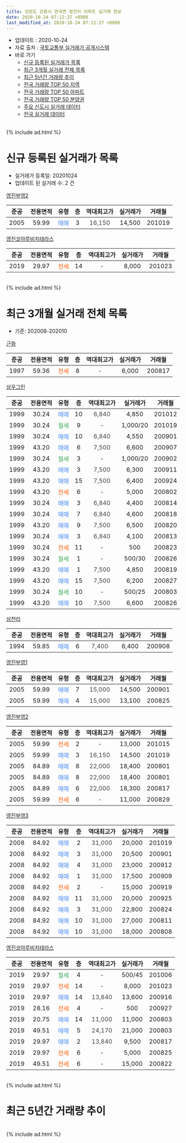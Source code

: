 ```yaml
---
title: 강원도 강릉시 연곡면 영진리 아파트 실거래 정보
date: 2020-10-24 07:12:37 +0900
last_modified_at: 2020-10-24 07:12:37 +0900
---
```


* 업데이트 : 2020-10-24
* 자료 출처 : [국토교통부 실거래가 공개시스템](http://rt.molit.go.kr)
* 바로 가기
    * [신규 등록된 실거래가 목록](#신규-등록된-실거래가-목록)
    * [최근 3개월 실거래 전체 목록](#최근-3개월-실거래-전체-목록)
    * [최근 5년간 거래량 추이](#최근-5년간-거래량-추이)
    * [전국 거래량 TOP 50 지역](https://inasie.github.io/apt-trade-info/최근-3개월-전국에서-가장-거래가-많이-발생한-지역)
    * [전국 거래량 TOP 50 아파트](https://inasie.github.io/apt-trade-info/최근-3개월-전국에서-가장-거래가-많이-발생한-아파트)
    * [전국 거래량 TOP 50 분양권](https://inasie.github.io/apt-trade-info/최근-3개월-전국에서-가장-거래가-많이-발생한-분양권)
    * [주요 신도시 실거래 데이터](https://inasie.github.io/apt-trade-info/주요-신도시)
    * [전국 실거래 데이터](https://inasie.github.io/apt-trade-info/전국)
<br>
{% include ad.html %}
<br>

# 신규 등록된 실거래가 목록
* 실거래가 등록일: 20201024
* 업데이트 된 실거래 수: 2 건


[영진부영2](https://search.naver.com/search.naver?query=%EA%B0%95%EC%9B%90%EB%8F%84+%EA%B0%95%EB%A6%89%EC%8B%9C+%EC%97%B0%EA%B3%A1%EB%A9%B4+%EC%98%81%EC%A7%84%EB%A6%AC+%EC%98%81%EC%A7%84%EB%B6%80%EC%98%812)

|준공|전용면적|유형|층|역대최고가|실거래가|거래월|
|:---:|:---:|:---:|:---:|:---:|:---:|:---:|
|2005|59.99|<span style="color:#4285f3">매매</span>|3|<span style="color:#444444">16,150</span>|14,500|201019|

[영진코아루비치테라스](https://search.naver.com/search.naver?query=%EA%B0%95%EC%9B%90%EB%8F%84+%EA%B0%95%EB%A6%89%EC%8B%9C+%EC%97%B0%EA%B3%A1%EB%A9%B4+%EC%98%81%EC%A7%84%EB%A6%AC+%EC%98%81%EC%A7%84%EC%BD%94%EC%95%84%EB%A3%A8%EB%B9%84%EC%B9%98%ED%85%8C%EB%9D%BC%EC%8A%A4)

|준공|전용면적|유형|층|역대최고가|실거래가|거래월|
|:---:|:---:|:---:|:---:|:---:|:---:|:---:|
|2019|29.97|<span style="color:#ff5a00">전세</span>|14|<span style="color:#444444">-</span>|8,000|201023|


<br>
{% include ad.html %}
<br>

# 최근 3개월 실거래 전체 목록
* 기준: 202008-202010


[근화](https://search.naver.com/search.naver?query=%EA%B0%95%EC%9B%90%EB%8F%84+%EA%B0%95%EB%A6%89%EC%8B%9C+%EC%97%B0%EA%B3%A1%EB%A9%B4+%EC%98%81%EC%A7%84%EB%A6%AC+%EA%B7%BC%ED%99%94)

|준공|전용면적|유형|층|역대최고가|실거래가|거래월|
|:---:|:---:|:---:|:---:|:---:|:---:|:---:|
|1997|59.36|<span style="color:#ff5a00">전세</span>|8|<span style="color:#444444">-</span>|6,000|200817|

[삼우그린](https://search.naver.com/search.naver?query=%EA%B0%95%EC%9B%90%EB%8F%84+%EA%B0%95%EB%A6%89%EC%8B%9C+%EC%97%B0%EA%B3%A1%EB%A9%B4+%EC%98%81%EC%A7%84%EB%A6%AC+%EC%82%BC%EC%9A%B0%EA%B7%B8%EB%A6%B0)

|준공|전용면적|유형|층|역대최고가|실거래가|거래월|
|:---:|:---:|:---:|:---:|:---:|:---:|:---:|
|1999|30.24|<span style="color:#4285f3">매매</span>|10|<span style="color:#444444">6,840</span>|4,850|201012|
|1999|30.24|<span style="color:#34a853">월세</span>|9|<span style="color:#444444">-</span>|1,000/20|201019|
|1999|30.24|<span style="color:#4285f3">매매</span>|10|<span style="color:#444444">6,840</span>|4,550|200901|
|1999|43.20|<span style="color:#4285f3">매매</span>|6|<span style="color:#444444">7,500</span>|6,600|200907|
|1999|30.24|<span style="color:#34a853">월세</span>|3|<span style="color:#444444">-</span>|1,000/20|200902|
|1999|43.20|<span style="color:#4285f3">매매</span>|3|<span style="color:#444444">7,500</span>|6,300|200911|
|1999|43.20|<span style="color:#4285f3">매매</span>|15|<span style="color:#444444">7,500</span>|6,400|200924|
|1999|43.20|<span style="color:#ff5a00">전세</span>|6|<span style="color:#444444">-</span>|5,000|200802|
|1999|30.24|<span style="color:#4285f3">매매</span>|3|<span style="color:#444444">6,840</span>|4,400|200814|
|1999|30.24|<span style="color:#4285f3">매매</span>|7|<span style="color:#444444">6,840</span>|4,600|200818|
|1999|43.20|<span style="color:#4285f3">매매</span>|9|<span style="color:#444444">7,500</span>|6,500|200820|
|1999|30.24|<span style="color:#4285f3">매매</span>|3|<span style="color:#444444">6,840</span>|4,100|200813|
|1999|30.24|<span style="color:#ff5a00">전세</span>|11|<span style="color:#444444">-</span>|500|200823|
|1999|30.24|<span style="color:#34a853">월세</span>|1|<span style="color:#444444">-</span>|500/30|200826|
|1999|43.20|<span style="color:#4285f3">매매</span>|1|<span style="color:#444444">7,500</span>|4,850|200819|
|1999|43.20|<span style="color:#4285f3">매매</span>|15|<span style="color:#444444">7,500</span>|6,200|200827|
|1999|30.24|<span style="color:#34a853">월세</span>|10|<span style="color:#444444">-</span>|500/25|200803|
|1999|43.20|<span style="color:#4285f3">매매</span>|10|<span style="color:#444444">7,500</span>|6,600|200826|

[삼천리](https://search.naver.com/search.naver?query=%EA%B0%95%EC%9B%90%EB%8F%84+%EA%B0%95%EB%A6%89%EC%8B%9C+%EC%97%B0%EA%B3%A1%EB%A9%B4+%EC%98%81%EC%A7%84%EB%A6%AC+%EC%82%BC%EC%B2%9C%EB%A6%AC)

|준공|전용면적|유형|층|역대최고가|실거래가|거래월|
|:---:|:---:|:---:|:---:|:---:|:---:|:---:|
|1994|59.85|<span style="color:#4285f3">매매</span>|6|<span style="color:#444444">7,400</span>|6,400|200908|

[영진부영1](https://search.naver.com/search.naver?query=%EA%B0%95%EC%9B%90%EB%8F%84+%EA%B0%95%EB%A6%89%EC%8B%9C+%EC%97%B0%EA%B3%A1%EB%A9%B4+%EC%98%81%EC%A7%84%EB%A6%AC+%EC%98%81%EC%A7%84%EB%B6%80%EC%98%811)

|준공|전용면적|유형|층|역대최고가|실거래가|거래월|
|:---:|:---:|:---:|:---:|:---:|:---:|:---:|
|2005|59.99|<span style="color:#4285f3">매매</span>|7|<span style="color:#444444">15,000</span>|14,500|200901|
|2005|59.99|<span style="color:#4285f3">매매</span>|4|<span style="color:#444444">15,000</span>|13,100|200825|

[영진부영2](https://search.naver.com/search.naver?query=%EA%B0%95%EC%9B%90%EB%8F%84+%EA%B0%95%EB%A6%89%EC%8B%9C+%EC%97%B0%EA%B3%A1%EB%A9%B4+%EC%98%81%EC%A7%84%EB%A6%AC+%EC%98%81%EC%A7%84%EB%B6%80%EC%98%812)

|준공|전용면적|유형|층|역대최고가|실거래가|거래월|
|:---:|:---:|:---:|:---:|:---:|:---:|:---:|
|2005|59.99|<span style="color:#ff5a00">전세</span>|2|<span style="color:#444444">-</span>|13,000|201015|
|2005|59.99|<span style="color:#4285f3">매매</span>|3|<span style="color:#444444">16,150</span>|14,500|201019|
|2005|84.89|<span style="color:#4285f3">매매</span>|8|<span style="color:#444444">22,000</span>|18,400|200801|
|2005|84.89|<span style="color:#4285f3">매매</span>|8|<span style="color:#444444">22,000</span>|18,400|200801|
|2005|84.89|<span style="color:#4285f3">매매</span>|6|<span style="color:#444444">22,000</span>|18,300|200817|
|2005|59.99|<span style="color:#ff5a00">전세</span>|6|<span style="color:#444444">-</span>|11,000|200829|

[영진부영3](https://search.naver.com/search.naver?query=%EA%B0%95%EC%9B%90%EB%8F%84+%EA%B0%95%EB%A6%89%EC%8B%9C+%EC%97%B0%EA%B3%A1%EB%A9%B4+%EC%98%81%EC%A7%84%EB%A6%AC+%EC%98%81%EC%A7%84%EB%B6%80%EC%98%813)

|준공|전용면적|유형|층|역대최고가|실거래가|거래월|
|:---:|:---:|:---:|:---:|:---:|:---:|:---:|
|2008|84.92|<span style="color:#4285f3">매매</span>|2|<span style="color:#444444">31,000</span>|20,000|201019|
|2008|84.92|<span style="color:#4285f3">매매</span>|3|<span style="color:#444444">31,000</span>|20,500|200901|
|2008|84.92|<span style="color:#4285f3">매매</span>|4|<span style="color:#444444">31,000</span>|23,000|200912|
|2008|84.92|<span style="color:#4285f3">매매</span>|1|<span style="color:#444444">31,000</span>|17,500|200909|
|2008|84.92|<span style="color:#ff5a00">전세</span>|2|<span style="color:#444444">-</span>|15,000|200919|
|2008|84.92|<span style="color:#4285f3">매매</span>|11|<span style="color:#444444">31,000</span>|20,000|200925|
|2008|84.92|<span style="color:#4285f3">매매</span>|3|<span style="color:#444444">31,000</span>|22,800|200824|
|2008|84.92|<span style="color:#4285f3">매매</span>|10|<span style="color:#444444">31,000</span>|27,000|200811|
|2008|84.92|<span style="color:#4285f3">매매</span>|10|<span style="color:#444444">31,000</span>|18,000|200808|

[영진코아루비치테라스](https://search.naver.com/search.naver?query=%EA%B0%95%EC%9B%90%EB%8F%84+%EA%B0%95%EB%A6%89%EC%8B%9C+%EC%97%B0%EA%B3%A1%EB%A9%B4+%EC%98%81%EC%A7%84%EB%A6%AC+%EC%98%81%EC%A7%84%EC%BD%94%EC%95%84%EB%A3%A8%EB%B9%84%EC%B9%98%ED%85%8C%EB%9D%BC%EC%8A%A4)

|준공|전용면적|유형|층|역대최고가|실거래가|거래월|
|:---:|:---:|:---:|:---:|:---:|:---:|:---:|
|2019|29.97|<span style="color:#34a853">월세</span>|4|<span style="color:#444444">-</span>|500/45|201006|
|2019|29.97|<span style="color:#ff5a00">전세</span>|14|<span style="color:#444444">-</span>|8,000|201023|
|2019|29.97|<span style="color:#4285f3">매매</span>|14|<span style="color:#444444">13,840</span>|13,600|200916|
|2019|28.16|<span style="color:#ff5a00">전세</span>|4|<span style="color:#444444">-</span>|500|200927|
|2019|20.75|<span style="color:#4285f3">매매</span>|14|<span style="color:#444444">11,000</span>|11,000|200803|
|2019|49.51|<span style="color:#4285f3">매매</span>|5|<span style="color:#444444">24,170</span>|21,000|200803|
|2019|29.97|<span style="color:#4285f3">매매</span>|2|<span style="color:#444444">13,840</span>|9,500|200817|
|2019|29.97|<span style="color:#ff5a00">전세</span>|6|<span style="color:#444444">-</span>|5,000|200825|
|2019|49.51|<span style="color:#ff5a00">전세</span>|6|<span style="color:#444444">-</span>|15,000|200822|


<br>
{% include ad.html %}
<br>

# 최근 5년간 거래량 추이


<div style="width:100%;">
    <canvas id="deal_progress" height="200"></canvas>
</div>

<script>
new Chart(document.getElementById("deal_progress"), {
    type: 'line',
    data: {
        labels: ['201510','201511','201512','201601','201602','201603','201604','201605','201606','201607','201608','201609','201610','201611','201612','201701','201702','201703','201704','201705','201706','201707','201708','201709','201710','201711','201712','201801','201802','201803','201804','201805','201806','201807','201808','201809','201810','201811','201812','201901','201902','201903','201904','201905','201906','201907','201908','201909','201910','201911','201912','202001','202002','202003','202004','202005','202006','202007','202008','202009','202010'],
        datasets: [{
            label: '매매',
            pointRadius: 1,
            data: [3, 3, 3, 4, 4, 6, 10, 8, 3, 6, 6, 4, 6, 3, 7, 8, 10, 3, 11, 11, 7, 11, 10, 9, 3, 8, 8, 6, 6, 11, 9, 6, 8, 6, 11, 11, 7, 12, 17, 19, 7, 12, 6, 5, 3, 3, 4, 5, 9, 14, 5, 9, 17, 15, 12, 10, 17, 13, 17, 11, 3],
            borderColor: "rgba(255, 201, 14, 1)",
            backgroundColor: "rgba(255, 201, 14, 0.5)",
            fill: false,
            lineTension: 0
        },{
            label: '전월세',
            pointRadius: 1,
            data: [15, 18, 26, 20, 45, 31, 34, 28, 18, 24, 14, 17, 15, 20, 7, 13, 9, 12, 8, 7, 7, 13, 14, 6, 4, 5, 3, 7, 5, 11, 8, 11, 5, 6, 9, 7, 7, 11, 2, 2, 5, 12, 6, 3, 3, 8, 4, 7, 4, 3, 3, 7, 6, 10, 8, 7, 7, 3, 8, 3, 4],
            borderColor: "rgba(0, 141, 185, 1)",
            backgroundColor: "rgba(0, 141, 185, 0.5)",
            fill: false,
            lineTension: 0
        }
        ]
    },
    options: {
        responsive: true,
        title: {
            display: false
        },
        tooltips: {
            mode: 'index',
            intersect: false
        },
        hover: {
            mode: 'nearest',
            intersect: true
        },
        scales: {
            xAxes: [{
                display: true,
                scaleLabel: {
                    display: true,
                    labelString: '년/월'
                }
            }],
            yAxes: [{
                display: true,
                ticks: {
                    suggestedMin: 0,
                },
                scaleLabel: {
                    display: true,
                    labelString: '실거래 수'
                }
            }]
        }
    }
});

</script>


<br>
{% include ad.html %}
<br>

